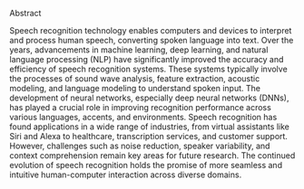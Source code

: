 Abstract


Speech recognition technology enables computers and devices to interpret and process human speech, converting spoken language into text. Over the years, advancements in machine learning, deep learning, and natural language processing (NLP) have significantly improved the accuracy and efficiency of speech recognition systems. These systems typically involve the processes of sound wave analysis, feature extraction, acoustic modeling, and language modeling to understand spoken input. The development of neural networks, especially deep neural networks (DNNs), has played a crucial role in improving recognition performance across various languages, accents, and environments. Speech recognition has found applications in a wide range of industries, from virtual assistants like Siri and Alexa to healthcare, transcription services, and customer support. However, challenges such as noise reduction, speaker variability, and context comprehension remain key areas for future research. The continued evolution of speech recognition holds the promise of more seamless and intuitive human-computer interaction across diverse domains.
